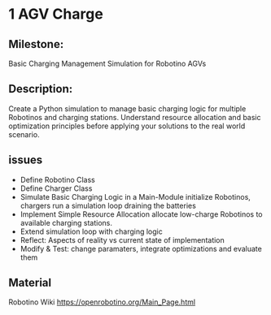 # 1 AGV Charge

## Milestone:
Basic Charging Management Simulation for Robotino AGVs
## Description:
Create a Python simulation to manage basic charging logic for multiple Robotinos and charging stations. Understand resource allocation and basic optimization principles before applying your solutions to the real world scenario.
## issues
- Define Robotino Class
- Define Charger Class
- Simulate Basic Charging Logic in a Main-Module
	initialize Robotinos, chargers
	run a simulation loop draining the batteries
- Implement Simple Resource Allocation
	allocate low-charge Robotinos to available charging stations.
- Extend simulation loop with charging logic
- Reflect: Aspects of reality vs current state of implementation
- Modify & Test: change paramaters, integrate optimizations and evaluate them
## Material
Robotino Wiki https://openrobotino.org/Main_Page.html
